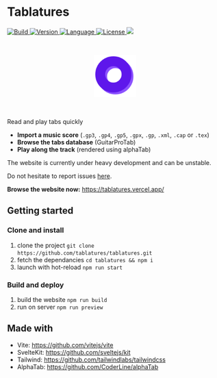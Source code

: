 # Tablatures

<a href="https://https://tablatures.vercel.app/" >
    <img src="https://vercelbadge.vercel.app/api/tablatures/tablatures?style=flat-square" alt="Build" />
</a>

<a href="https://github.com/tablatures/tablatures/blob/main/package.json" >
    <img src="https://img.shields.io/github/package-json/v/tablatures/tablatures?style=flat-square&color=informational" alt="Version" />
</a>

<a href="https://github.com/tablatures/tablatures/search?l=svelte" >
    <img src="https://img.shields.io/github/languages/top/tablatures/tablatures?style=flat-square&color=orange" alt="Language" />
</a>

<a href="https://github.com/tablatures/tablatures/blob/main/LICENSE/" >
    <img src="https://img.shields.io/github/license/tablatures/tablatures?style=flat-square&color=yellow" alt="License" />
</a>

<a href="https://github.com/mlhoutel/Tablatures/projects/1" alt="Roadmap">
  <img src="https://img.shields.io/badge/roadmap-available-brightgreen?style=flat-square" />
</a>

&nbsp;&nbsp;

<p align="center">
  <a href="https://tablatures.vercel.app/"><img src="./static/logos/icon.svg" width="100px" /></a>
</p>

&nbsp;&nbsp;

Read and play tabs quickly

- **Import a music score** (`.gp3`, `.gp4`, `.gp5`, `.gpx`, `.gp`, `.xml`, `.cap` or `.tex`)
- **Browse the tabs database** (GuitarProTab)
- **Play along the track** (rendered using alphaTab)

The website is currently under heavy development and can be unstable.

Do not hesitate to report issues [here](https://github.com/tablatures/tablatures/issues).

**Browse the website now:** https://tablatures.vercel.app/

## Getting started

### Clone and install

1. clone the project `git clone https://github.com/tablatures/tablatures.git`
2. fetch the dependancies `cd tablatures && npm i`
3. launch with hot-reload `npm run start`

### Build and deploy

1. build the website `npm run build`
2. run on server `npm run preview`

## Made with

* Vite: https://github.com/vitejs/vite
* SvelteKit: https://github.com/sveltejs/kit
* Tailwind: https://github.com/tailwindlabs/tailwindcss
* AlphaTab: https://github.com/CoderLine/alphaTab
